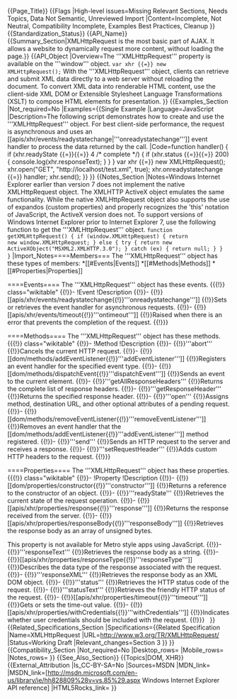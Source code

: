{{Page_Title}}
{{Flags
|High-level issues=Missing Relevant Sections, Needs Topics, Data Not Semantic, Unreviewed Import
|Content=Incomplete, Not Neutral, Compatibility Incomplete, Examples Best Practices, Cleanup
}}
{{Standardization_Status}}
{{API_Name}}
{{Summary_Section|XMLHttpRequest is the most basic part of AJAX. It allows a website to dynamically request more content, without loading the page.}}
{{API_Object
|Overview=The '''XMLHttpRequest''' property is available on the '''window''' object.
 <code>var xhr {{=}} new XMLHttpRequest();</code>
With the '''XMLHttpRequest''' object, clients can retrieve and submit XML data directly to a web server without reloading the document. To convert XML data into renderable HTML content, use the client-side XML DOM or Extensible Stylesheet Language Transformations (XSLT) to compose HTML elements for presentation.
}}
{{Examples_Section
|Not_required=No
|Examples={{Single Example
|Language=JavaScript
|Description=The following script demonstrates how to create and use the '''XMLHttpRequest''' object. For best client-side performance, the request is asynchronous and uses an [[apis/xhr/events/readystatechange|'''onreadystatechange''']] event handler to process the data returned by the call.
|Code=function handler() {
  if (xhr.readyState {{=}}{{=}} 4 /* complete */) {
    if (xhr.status {{=}}{{=}} 200) {
            console.log(xhr.responseText);
        }
    }
}
var xhr {{=}} new XMLHttpRequest();
xhr.open("GET", "http://localhost/test.xml", true);
xhr.onreadystatechange {{=}} handler;
xhr.send();
}}
}}
{{Notes_Section
|Notes=Windows Internet Explorer earlier than version 7 does not implement the native XMLHttpRequest object. The XMLHTTP ActiveX object emulates the same functionality. While the native XMLHttpRequest object also supports the use of expandos (custom properties) and properly recognizes the 'this' notation of JavaScript, the ActiveX version does not.
To support versions of Windows Internet Explorer prior to Internet Explorer 7, use the following function to get the '''XMLHttpRequest''' object.
 <code>function getXMLHttpRequest() 
 {
     if (window.XMLHttpRequest) {
         return new window.XMLHttpRequest;
     }
     else {
         try {
             return new ActiveXObject("MSXML2.XMLHTTP.3.0");
         }
         catch (ex) {
             return null;
         }
     }
 }</code>
|Import_Notes====Members===
The '''XMLHttpRequest''' object has these types of members:
*[[#Events|Events]]
*[[#Methods|Methods]]
*[[#Properties|Properties]]


====Events====
The '''XMLHttpRequest''' object has these events.
{{{!}} class="wikitable"
{{!}}-
!Event
!Description
{{!}}-
{{!}}[[apis/xhr/events/readystatechange{{!}}'''onreadystatechange''']]
{{!}}Sets or retrieves the event handler for asynchronous requests.
{{!}}-
{{!}}[[apis/xhr/events/timeout{{!}}'''ontimeout''']]
{{!}}Raised when there is an error that prevents the completion of the request.
{{!}}}
 

====Methods====
The '''XMLHttpRequest''' object has these methods.
{{{!}} class="wikitable"
{{!}}-
!Method
!Description
{{!}}-
{{!}}'''abort'''
{{!}}Cancels the current HTTP request.
{{!}}-
{{!}}[[dom/methods/addEventListener{{!}}'''addEventListener''']]
{{!}}Registers an event handler for the specified event type.
{{!}}-
{{!}}[[dom/methods/dispatchEvent{{!}}'''dispatchEvent''']]
{{!}}Sends an event to the current element.
{{!}}-
{{!}}'''getAllResponseHeaders'''
{{!}}Returns the complete list of response headers.
{{!}}-
{{!}}'''getResponseHeader'''
{{!}}Returns the specified response header.
{{!}}-
{{!}}'''open'''
{{!}}Assigns method, destination URL, and other optional attributes of a pending request.
{{!}}-
{{!}}[[dom/methods/removeEventListener{{!}}'''removeEventListener''']]
{{!}}Removes an event handler that  the  [[dom/methods/addEventListener{{!}}'''addEventListener''']] method registered.
{{!}}-
{{!}}'''send'''
{{!}}Sends an HTTP request to the server and receives a response.
{{!}}-
{{!}}'''setRequestHeader'''
{{!}}Adds custom HTTP headers to the request.
{{!}}}
 

====Properties====
The '''XMLHttpRequest''' object has these properties.
{{{!}} class="wikitable"
{{!}}-
!Property
!Description
{{!}}-
{{!}}[[dom/properties/constructor{{!}}'''constructor''']]
{{!}}Returns a reference to the constructor of an object.
{{!}}-
{{!}}'''readyState'''
{{!}}Retrieves the current state of the request operation.
{{!}}-
{{!}}[[apis/xhr/properties/response{{!}}'''response''']]
{{!}}Returns the response received from the server.
{{!}}-
{{!}}[[apis/xhr/properties/responseBody{{!}}'''responseBody''']]
{{!}}Retrieves the response body as an array of unsigned bytes. 

This property is not available for Metro style apps using JavaScript.
{{!}}-
{{!}}'''responseText'''
{{!}}Retrieves the response body as a string.
{{!}}-
{{!}}[[apis/xhr/properties/responseType{{!}}'''responseType''']]
{{!}}Describes the data type of the response associated with the request.
{{!}}-
{{!}}'''responseXML'''
{{!}}Retrieves the response body as an XML DOM object.
{{!}}-
{{!}}'''status'''
{{!}}Retrieves the HTTP status code of the request.
{{!}}-
{{!}}'''statusText'''
{{!}}Retrieves the friendly HTTP status of the request.
{{!}}-
{{!}}[[apis/xhr/properties/timeout{{!}}'''timeout''']]
{{!}}Gets or sets the time-out value.
{{!}}-
{{!}}[[apis/xhr/properties/withCredentials{{!}}'''withCredentials''']]
{{!}}Indicates whether user credentials should be included with the request.
{{!}}}
 
}}
{{Related_Specifications_Section
|Specifications={{Related Specification
|Name=XMLHttpRequest
|URL=http://www.w3.org/TR/XMLHttpRequest/
|Status=Working Draft
|Relevant_changes=Section 3
}}
}}
{{Compatibility_Section
|Not_required=No
|Desktop_rows=
|Mobile_rows=
|Notes_rows=
}}
{{See_Also_Section}}
{{Topics|DOM, XHR}}
{{External_Attribution
|Is_CC-BY-SA=No
|Sources=MSDN
|MDN_link=
|MSDN_link=[http://msdn.microsoft.com/en-us/library/ie/hh828809%28v=vs.85%29.aspx Windows Internet Explorer API reference]
|HTML5Rocks_link=
}}